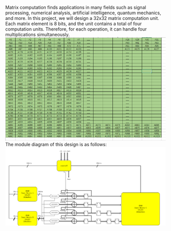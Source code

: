 Matrix computation finds applications in many fields such as signal processing, numerical analysis, artificial intelligence, quantum mechanics, and more. In this project, we will design a 32x32 matrix computation unit. Each matrix element is 8 bits, and the unit contains a total of four computation units. Therefore, for each operation, it can handle four multiplications simultaneously.
![alt text](image.png)
The module diagram of this design is as follows:
![alt text](image-1.png)

